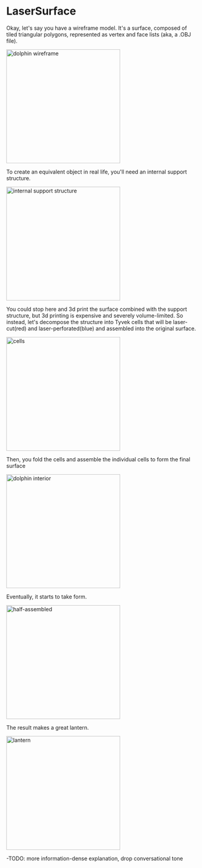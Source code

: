 LaserSurface
============

Okay, let's say you have a wireframe model. 
It's a surface, composed of tiled triangular polygons, represented as vertex and face lists (aka, a .OBJ file).

<img src="https://raw.github.com/pkinsky/LaserSurface/master/media/dolphin/initial_wiredframe.png" alt="dolphin wireframe" height="300">

To create an equivalent object in real life, you'll need an internal support structure.

<img src="https://raw.github.com/pkinsky/LaserSurface/master/media/dolphin/internal_supports.png" alt="internal support structure" height="300">

You could stop here and 3d print the surface combined with the support structure, 
but 3d printing is expensive and severely volume-limited. So instead, let's decompose the structure into Tyvek
 cells that will be laser-cut(red) and laser-perforated(blue) and assembled into the original surface. 

<img src="https://github.com/pkinsky/LaserSurface/blob/master/media/dolphin/individual_cells.png?raw=true" alt="cells" height="300">

Then, you fold the cells and assemble the individual cells to form the final surface

<img src="https://github.com/pkinsky/LaserSurface/blob/master/media/dolphin/small_dolphin_interior.jpg?raw=true" alt="dolphin interior" height="300">

Eventually, it starts to take form.

<img src="https://github.com/pkinsky/LaserSurface/blob/master/media/dolphin/small_dolphin.jpg?raw=true" alt="half-assembled" height="300">

The result makes a great lantern.

<img src="https://github.com/pkinsky/LaserSurface/blob/master/media/dolphin/small_dolphin_lit.jpg?raw=true" alt="lantern" height="300">

-TODO: more information-dense explanation, drop conversational tone
